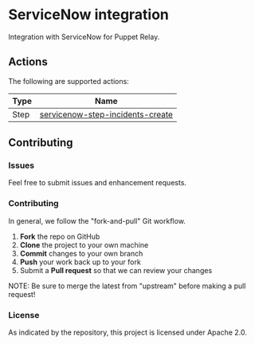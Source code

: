 # ServiceNow integration

Integration with ServiceNow for Puppet Relay.

## Actions

The following are supported actions: 

|   Type    |  Name              |
|-----------|--------------------|
| Step      | [servicenow-step-incidents-create](/steps/servicenow-step-incidents-create)  | 


## Contributing

### Issues

Feel free to submit issues and enhancement requests.

### Contributing

In general, we follow the "fork-and-pull" Git workflow.

 1. **Fork** the repo on GitHub
 2. **Clone** the project to your own machine
 3. **Commit** changes to your own branch
 4. **Push** your work back up to your fork
 5. Submit a **Pull request** so that we can review your changes

NOTE: Be sure to merge the latest from "upstream" before making a pull request!

### License

As indicated by the repository, this project is licensed under Apache 2.0.